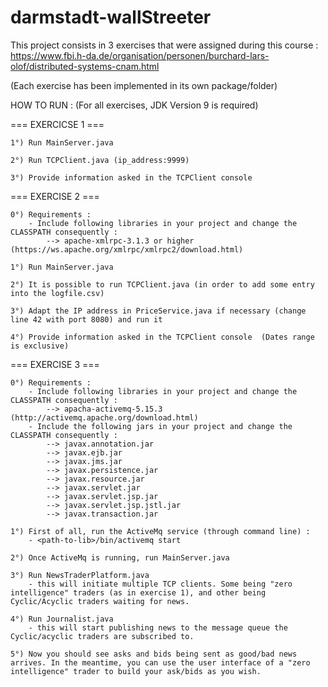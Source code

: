 # darmstadt-wallStreeter

This project consists in 3 exercises that were assigned during this course : https://www.fbi.h-da.de/organisation/personen/burchard-lars-olof/distributed-systems-cnam.html

(Each exercise has been implemented in its own package/folder)

HOW TO RUN :
(For all exercises, JDK Version 9 is required)

=== EXERCICSE 1 ===


	1°) Run MainServer.java
	
	2°) Run TCPClient.java (ip_address:9999)

	3°) Provide information asked in the TCPClient console

=== EXERCISE 2 ===

	0°) Requirements :
		- Include following libraries in your project and change the CLASSPATH consequently :
			--> apache-xmlrpc-3.1.3 or higher (https://ws.apache.org/xmlrpc/xmlrpc2/download.html)
	
	1°) Run MainServer.java

	2°) It is possible to run TCPClient.java (in order to add some entry into the logfile.csv)

	3°) Adapt the IP address in PriceService.java if necessary (change line 42 with port 8080) and run it

	4°) Provide information asked in the TCPClient console  (Dates range is exclusive)

=== EXERCISE 3 ===

	0°) Requirements :
		- Include following libraries in your project and change the CLASSPATH consequently :
			--> apacha-activemq-5.15.3 (http://activemq.apache.org/download.html)
		- Include the following jars in your project and change the CLASSPATH consequently :
			--> javax.annotation.jar
			--> javax.ejb.jar
			--> javax.jms.jar
			--> javax.persistence.jar
			--> javax.resource.jar
			--> javax.servlet.jar
			--> javax.servlet.jsp.jar
			--> javax.servlet.jsp.jstl.jar
			--> javax.transaction.jar
	
	1°) First of all, run the ActiveMq service (through command line) :
		- <path-to-lib>/bin/activemq start
	
	2°) Once ActiveMq is running, run MainServer.java
	
	3°) Run NewsTraderPlatform.java
		- this will initiate multiple TCP clients. Some being "zero intelligence" traders (as in exercise 1), and other being Cyclic/Acyclic traders waiting for news.
	
	4°) Run Journalist.java
		- this will start publishing news to the message queue the Cyclic/acyclic traders are subscribed to.
		
	5°) Now you should see asks and bids being sent as good/bad news arrives. In the meantime, you can use the user interface of a "zero intelligence" trader to build your ask/bids as you wish.
